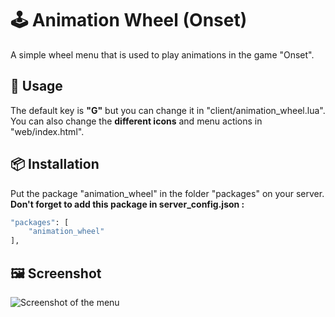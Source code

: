 # 🕹️ Animation Wheel (Onset)
A simple wheel menu that is used to play animations in the game "Onset".

## 💯 Usage
The default key is **"G"** but you can change it in "client/animation_wheel.lua".<br/>
You can also change the **different icons** and menu actions in "web/index.html".

## 📦 Installation
Put the package "animation_wheel" in the folder "packages" on your server.<br/>
**Don't forget to add this package in server_config.json :**
```bash
"packages": [
    "animation_wheel"
],
```

## 🖼️ Screenshot
![Screenshot of the menu](https://i.imgur.com/grHk5uI.jpg)
